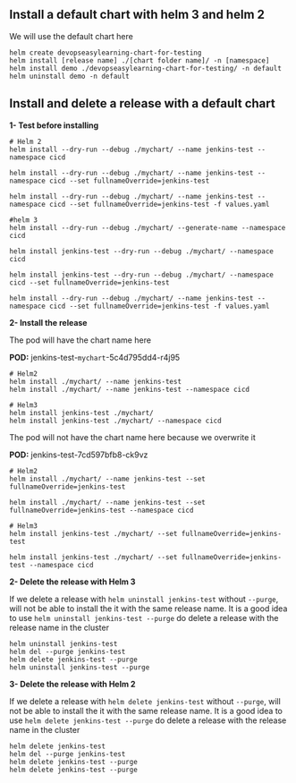 ## Install a default chart with helm 3 and helm 2
We will use the default chart here
```
helm create devopseasylearning-chart-for-testing
helm install [release name] ./[chart folder name]/ -n [namespace]
helm install demo ./devopseasylearning-chart-for-testing/ -n default
helm uninstall demo -n default
```

## Install and delete a release with a default chart
**1- Test before installing**
```
# Helm 2
helm install --dry-run --debug ./mychart/ --name jenkins-test --namespace cicd

helm install --dry-run --debug ./mychart/ --name jenkins-test --namespace cicd --set fullnameOverride=jenkins-test

helm install --dry-run --debug ./mychart/ --name jenkins-test --namespace cicd --set fullnameOverride=jenkins-test -f values.yaml

#helm 3
helm install --dry-run --debug ./mychart/ --generate-name --namespace cicd

helm install jenkins-test --dry-run --debug ./mychart/ --namespace cicd 

helm install jenkins-test --dry-run --debug ./mychart/ --namespace cicd --set fullnameOverride=jenkins-test

helm install --dry-run --debug ./mychart/ --name jenkins-test --namespace cicd --set fullnameOverride=jenkins-test -f values.yaml
```
**2- Install the release**

The pod will have the chart name here 

**POD:** jenkins-test-`mychart`-5c4d795dd4-r4j95
```
# Helm2
helm install ./mychart/ --name jenkins-test 
helm install ./mychart/ --name jenkins-test --namespace cicd

# Helm3
helm install jenkins-test ./mychart/ 
helm install jenkins-test ./mychart/ --namespace cicd
```
The pod will not have the chart name here because we overwrite it

**POD:** jenkins-test-7cd597bfb8-ck9vz
```
# Helm2
helm install ./mychart/ --name jenkins-test --set fullnameOverride=jenkins-test

helm install ./mychart/ --name jenkins-test --set fullnameOverride=jenkins-test --namespace cicd

# Helm3
helm install jenkins-test ./mychart/ --set fullnameOverride=jenkins-test

helm install jenkins-test ./mychart/ --set fullnameOverride=jenkins-test --namespace cicd
```

**2- Delete the release with Helm 3**

If we delete a release with `helm uninstall jenkins-test` without `--purge`, will not be able to install the it with the same release name. It is a good idea to use `helm uninstall jenkins-test --purge` do delete a release with the release name in the cluster
```
helm uninstall jenkins-test 
helm del --purge jenkins-test
helm delete jenkins-test --purge
helm uninstall jenkins-test --purge 
```

**3- Delete the release with Helm 2**

If we delete a release with `helm delete jenkins-test` without `--purge`, will not be able to install the it with the same release name. It is a good idea to use `helm delete jenkins-test --purge` do delete a release with the release name in the cluster
```
helm delete jenkins-test
helm del --purge jenkins-test
helm delete jenkins-test --purge
helm delete jenkins-test --purge 
```
